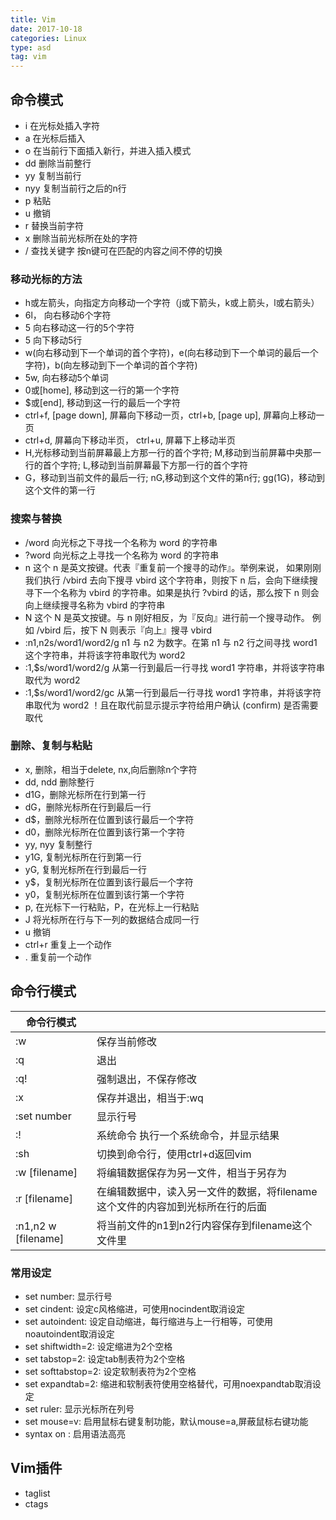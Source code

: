 ```yaml
---
title: Vim 
date: 2017-10-18
categories: Linux
type: asd
tag: vim 
---
```


## 命令模式
* i 在光标处插入字符
* a 在光标后插入
* o 在当前行下面插入新行，并进入插入模式
* dd 删除当前整行
* yy 复制当前行
* nyy 复制当前行之后的n行
* p 粘贴
* u 撤销
* r 替换当前字符
* x 删除当前光标所在处的字符
* / 查找关键字 按n键可在匹配的内容之间不停的切换

### 移动光标的方法
* h或左箭头，向指定方向移动一个字符（j或下箭头，k或上箭头，l或右箭头）
* 6l， 向右移动6个字符
* 5<space> 向右移动这一行的5个字符
* 5<enter> 向下移动5行
* w(向右移动到下一个单词的首个字符)，e(向右移动到下一个单词的最后一个字符)，b(向左移动到下一个单词的首个字符)
* 5w, 向右移动5个单词
* 0或[home], 移动到这一行的第一个字符
* $或[end], 移动到这一行的最后一个字符
* ctrl+f, [page down], 屏幕向下移动一页，ctrl+b, [page up], 屏幕向上移动一页
* ctrl+d, 屏幕向下移动半页， ctrl+u, 屏幕下上移动半页
* H,光标移动到当前屏幕最上方那一行的首个字符; M,移动到当前屏幕中央那一行的首个字符; L,移动到当前屏幕最下方那一行的首个字符
* G，移动到当前文件的最后一行; nG,移动到这个文件的第n行; gg(1G)，移动到这个文件的第一行

### 搜索与替换
* /word  向光标之下寻找一个名称为 word 的字符串
* ?word  向光标之上寻找一个名称为 word 的字符串
* n      这个 n 是英文按键。代表『重复前一个搜寻的动作』。举例来说， 如果刚刚我们执行 /vbird 去向下搜寻 vbird 这个字符串，则按下 n 后，会向下继续搜寻下一个名称为 vbird 的字符串。如果是执行 ?vbird 的话，那么按下 n 则会向上继续搜寻名称为 vbird 的字符串
* N      这个 N 是英文按键。与 n 刚好相反，为『反向』进行前一个搜寻动作。 例如 /vbird 后，按下 N 则表示『向上』搜寻 vbird 
* :n1,n2s/word1/word2/g   n1 与 n2 为数字。在第 n1 与 n2 行之间寻找 word1 这个字符串，并将该字符串取代为 word2
* :1,$s/word1/word2/g   从第一行到最后一行寻找 word1 字符串，并将该字符串取代为 word2
* :1,$s/word1/word2/gc  从第一行到最后一行寻找 word1 字符串，并将该字符串取代为 word2 ！且在取代前显示提示字符给用户确认 (confirm) 是否需要取代

### 删除、复制与粘贴
* x, 删除，相当于delete, nx,向后删除n个字符
* dd, ndd 删除整行
* d1G，删除光标所在行到第一行
* dG，删除光标所在行到最后一行
* d$，删除光标所在位置到该行最后一个字符
* d0，删除光标所在位置到该行第一个字符
* yy, nyy 复制整行
* y1G, 复制光标所在行到第一行
* yG, 复制光标所在行到最后一行
* y$，复制光标所在位置到该行最后一个字符
* y0，复制光标所在位置到该行第一个字符
* p, 在光标下一行粘贴，P，在光标上一行粘贴
* J 将光标所在行与下一列的数据结合成同一行
* u 撤销
* ctrl+r 重复上一个动作
* . 重复前一个动作

## 命令行模式
| 命令行模式      |               |
| ------------------ | ------------- |
| :w            | 保存当前修改|
| :q            | 退出|
| :q!           | 强制退出，不保存修改|
| :x            | 保存并退出，相当于:wq|
| :set number   | 显示行号|
| :!            | 系统命令 执行一个系统命令，并显示结果|
| :sh           | 切换到命令行，使用ctrl+d返回vim| 
| :w [filename] | 将编辑数据保存为另一文件，相当于另存为 | 
| :r [filename] | 在编辑数据中，读入另一文件的数据，将filename这个文件的内容加到光标所在行的后面  | 
| :n1,n2 w [filename] | 将当前文件的n1到n2行内容保存到filename这个文件里 | 

### 常用设定
* set number: 显示行号
* set cindent: 设定c风格缩进，可使用nocindent取消设定
* set autoindent: 设定自动缩进，每行缩进与上一行相等，可使用noautoindent取消设定
* set shiftwidth=2: 设定缩进为2个空格
* set tabstop=2: 设定tab制表符为2个空格
* set softtabstop=2: 设定软制表符为2个空格
* set expandtab=2: 缩进和软制表符使用空格替代，可用noexpandtab取消设定
* set ruler: 显示光标所在列号
* set mouse=v: 启用鼠标右键复制功能，默认mouse=a,屏蔽鼠标右键功能
* syntax on : 启用语法高亮

## Vim插件
* taglist
* ctags


